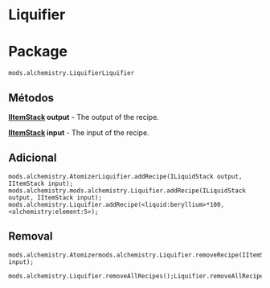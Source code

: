 # Liquifier

# Package
```zenscript
mods.alchemistry.LiquifierLiquifier
```

## Métodos
**[IItemStack](/Vanilla/Liquids/ILiquidStack/) output** - The output of the recipe.

**[IItemStack](/Vanilla/Items/IItemStack/) input** - The input of the recipe.

## Adicional
```zenscript
mods.alchemistry.AtomizerLiquifier.addRecipe(ILiquidStack output, IItemStack input);
mods.alchemistry.mods.alchemistry.Liquifier.addRecipe(ILiquidStack output, IItemStack input);
mods.alchemistry.Liquifier.addRecipe(<liquid:beryllium>*100,<alchemistry:element:5>);
```

## Removal
```zenscript
mods.alchemistry.Atomizermods.alchemistry.Liquifier.removeRecipe(IItemStack input);

mods.alchemistry.Liquifier.removeAllRecipes();Liquifier.removeAllRecipes();
```

